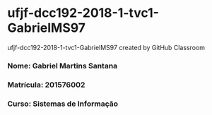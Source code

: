 # ufjf-dcc192-2018-1-tvc1-GabrielMS97
ufjf-dcc192-2018-1-tvc1-GabrielMS97 created by GitHub Classroom

<h3>Nome: Gabriel Martins Santana</h3>
<h3>Matrícula: 201576002</h3>
<h3>Curso: Sistemas de Informação</h3>
